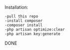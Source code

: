 Installation:
```
-pull this repo
-install composer
-composer install
-php artisan optimize:clear
-php artisan key:generate
```
DONE
